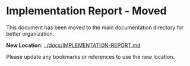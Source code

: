 # Implementation Report - Moved

This document has been moved to the main documentation directory for better organization.

**New Location**: [../docs/IMPLEMENTATION-REPORT.md](../docs/IMPLEMENTATION-REPORT.md)

Please update any bookmarks or references to use the new location.